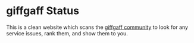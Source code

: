 # giffgaff Status

This is a clean website which scans the [giffgaff community](https://community.giffgaff.com/) to look for any service issues, rank them, and show them to you.
